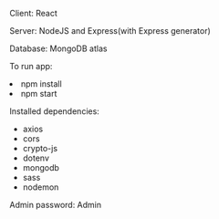 <p>Client: React</p>
<p>Server: NodeJS and Express(with Express generator)</p>
<p>Database: MongoDB atlas</p>


To run app:
<li>npm install</li>
<li>npm start</li>


Installed dependencies:
<ul>
  <li>axios</li>
  <li>cors</li>
  <li>crypto-js</li>
  <li>dotenv</li>
  <li>mongodb</li>
  <li>sass</li>
  <li>nodemon</li>
</ul>
Admin password: Admin
